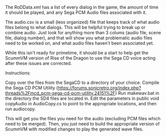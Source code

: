 The RoDData.xml has a list of every dialog in the game, the amount of time it should be played, and any Sega PCM Audio files associated with it.

The audio.csv is a small (less organized) file that keeps track of what audio files belong to what dialogs.  This will be helpful trying to break up or combine audio.  Just look for anything more than 3 colums (audio file, scene file, dialog number), and that will show you what problematic audio files need to be worked on, and what audio files haven't been associated yet.

While this isn't ready for primetime, it should be a start to help get the ScummVM version of Rise of the Dragon to use the Sega CD voice acting after these issues are corrected.

Instructions:

Copy over the files from the SegaCD to a directory of your choice.
Compile the Sega CD PCM Utility (https://forums.sonicretro.org/index.php?threads%2Fmcd_pcm-sega-cd-pcm-utility.24151%2F)
Run makewav.bat in the directory the SD4 files are located in.
Edit the parameters in public void copyAudio in AudioCopy.cs to point to the appropriate locations, and then run audiocopy.

This will get you the files you need for the audio (excluding PCM files which need to be merged).  Then, you just need to build the appropriate version of ScummVM with modified changes to play the generated wave files.